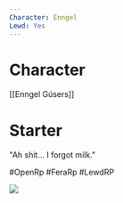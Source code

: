 ```yaml
---
Character: Enngel
Lewd: Yes
---
```

# Character
[[Enngel Gúsers]]

# Starter


"Ah shit... I forgot milk."

  
#OpenRp #FeraRp #LewdRP

![](FFItRIWXECQ-z2i.jpg)